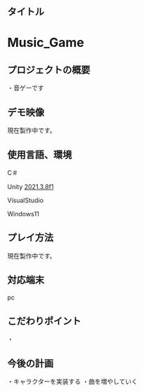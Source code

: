 ## タイトル

# Music_Game


## プロジェクトの概要
・音ゲーです

## デモ映像

現在製作中です。

## 使用言語、環境

C＃

Unity [2021.3.8f1](https://unity.com/releases/editor/whats-new/2021.3.8)

VisualStudio

Windows11

## プレイ方法

現在製作中です。

## 対応端末

pc

## こだわりポイント

・

## 今後の計画

・キャラクターを実装する
・曲を増やしていく

